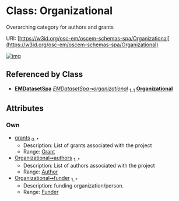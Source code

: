 
# Class: Organizational

Overarching category for authors and grants

URI: [https://w3id.org/osc-em/oscem-schemas-spa/Organizational](https://w3id.org/osc-em/oscem-schemas-spa/Organizational)


[![img](https://yuml.me/diagram/nofunky;dir:TB/class/[Funder]<funder%201..*-++[Organizational],[Author]<authors%201..*-++[Organizational],[Grant]<grants%200..*-++[Organizational],[EMDatasetSpa]++-%20organizational%201..1>[Organizational],[Grant],[Funder],[EMDatasetSpa],[Author])](https://yuml.me/diagram/nofunky;dir:TB/class/[Funder]<funder%201..*-++[Organizational],[Author]<authors%201..*-++[Organizational],[Grant]<grants%200..*-++[Organizational],[EMDatasetSpa]++-%20organizational%201..1>[Organizational],[Grant],[Funder],[EMDatasetSpa],[Author])

## Referenced by Class

 *  **[EMDatasetSpa](EMDatasetSpa.md)** *[EMDatasetSpa➞organizational](EMDatasetSpa_organizational.md)*  <sub>1..1</sub>  **[Organizational](Organizational.md)**

## Attributes


### Own

 * [grants](grants.md)  <sub>0..\*</sub>
     * Description: List of grants associated with the project
     * Range: [Grant](Grant.md)
 * [Organizational➞authors](Organizational_authors.md)  <sub>1..\*</sub>
     * Description: List of authors associated with the project
     * Range: [Author](Author.md)
 * [Organizational➞funder](Organizational_funder.md)  <sub>1..\*</sub>
     * Description: funding organization/person.
     * Range: [Funder](Funder.md)
